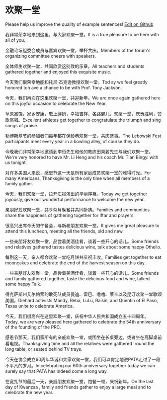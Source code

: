 # 欢聚一堂

Please help us improve the quality of example sentences! [Edit on Github](https://github.com/jiyushe/jiyu-example-sentence-source/blob/main/chinese/huanjuyitang.md)

<p><span class="chinese">我非常荣幸地来到这里，与大家欢聚一堂。</span><span class="english">It is a true pleasure to be here with all of you.</span></p>

<p><span class="chinese">金融论坛组委会成员与嘉宾欢聚一堂，举杯共庆。</span><span class="english">Members of the forum's organizing committee cheers with speakers.</span></p>

<p><span class="chinese">全体师生欢聚一堂，共同欣赏这别致的乐章。</span><span class="english">All teachers and students gathered together and enjoyed this exquisite music.</span></p>

<p><span class="chinese">今天我们很荣幸地能和托尼·杰克逊教授欢聚一堂。</span><span class="english">Tod ay we feel greatly honored toh ave a chance to be with Prof. Tony Jackson.</span></p>

<p><span class="chinese">今天，我们再次在这里欢聚一堂，共迎新年。</span><span class="english">We are once again gathered here on this joyful occasion to celebrate the New Year.</span></p>

<p><span class="chinese">草原富饶，家乡安康，敬上鲜奶，幸福吉祥，各路健儿，欢聚一堂，庆贺胜利，赞歌高唱。</span><span class="english">Excellent athletes get together to congratulate the triumph and sing songs of praise.</span></p>

<p><span class="chinese">勒博斯基节的参加者们每年都在保龄巷欢聚一堂，共庆盛事。</span><span class="english">The Lebowski Fest participants meet every year in a bowling alley, of course they do.</span></p>

<p><span class="chinese">今晚我们非常荣幸地邀请到李恒先生和他的教练田秉毅先生与我们欢聚一堂。</span><span class="english">We're very honored to have Mr. Li Heng and his coach Mr. Tian Bingyi with us tonight.</span></p>

<p><span class="chinese">对许多美国人来说，感恩节这一天是所有家庭成员欢聚一堂的难得时光。</span><span class="english">For many Americans, Thanksgiving is the only time when all members of a family gather.</span></p>

<p><span class="chinese">今天，我们欢聚一堂，拉开汇报演出的华丽序幕。</span><span class="english">Today we get together joyously, give our wonderful performance to welcome the new year.</span></p>

<p><span class="chinese">亲朋好友欢聚一堂，共享斋月晚餐并共同祈祷。</span><span class="english">Families and communities share the happiness of gathering together for iftar and prayers.</span></p>

<p><span class="chinese">很高兴出席今天的午餐会，与新老朋友欢聚一堂。</span><span class="english">It gives me great pleasure to attend this luncheon, meeting all the friends, old and new.</span></p>

<p><span class="chinese">一些亲朋好友欢聚一堂，品尝着美酒佳肴，谈着一些开心的话儿。</span><span class="english">Some friends and relatives gathered tastes delicious wine, talk about some happy Othello.</span></p>

<p><span class="chinese">每到这一天，亲人都会欢聚一堂吃月饼并庆祝丰收。</span><span class="english">Families get together to eat mooncakes and celebrate the end of the harvest season on this day.</span></p>

<p><span class="chinese">一些亲朋好友欢聚一堂，品尝着美酒佳肴，谈着一些开心的话儿。</span><span class="english">Some friends and family gathered together, taste the delicious food and wine, talked some happy Talk.</span></p>

<p><span class="chinese">得克萨斯州艾尔帕索的敢死队成员曼迪、雷巴、噜噜、莱辛以及昆汀欢聚一堂歌颂美国。</span><span class="english">Diehard activists Mandy, Reba, LuLu, Raisin, and Quentin of El Paso, Texas unite to celebrate America.</span></p>

<p><span class="chinese">今天，我们很高兴在这里欢聚一堂，庆祝中华人民共和国成立五十四周年。</span><span class="english">Today, we are very pleased here gathered to celebrate the 54th anniversary of the founding of the PRC.</span></p>

<p><span class="chinese">感恩节那天，我们家所有的亲戚欢聚一堂，或围坐在长桌旁边，或者坐在高脚桌前看电视。</span><span class="english">Thanksgiving time and all the relatives were gathered 'round the long table, or seated behind TV trays.</span></p>

<p><span class="chinese">今天在协会成立60周年华诞和大家欢聚一堂，我们可以肯定地说PATA走过了一段不平凡的岁月。</span><span class="english">In celebrating our 60th anniversary together today we can surely say that PATA has indeed come a long way.</span></p>

<p><span class="chinese">在宽扎节的最后一天，亲戚朋友欢聚一堂，饱餐一顿，庆祝新年。</span><span class="english">On the last day of Kwanzaa , family and friends gather to enjoy a large meal and to celebrate the new year.</span></p>

